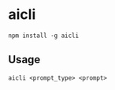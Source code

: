 # aicli

```console
npm install -g aicli
```

## Usage

```console
aicli <prompt_type> <prompt>
```
